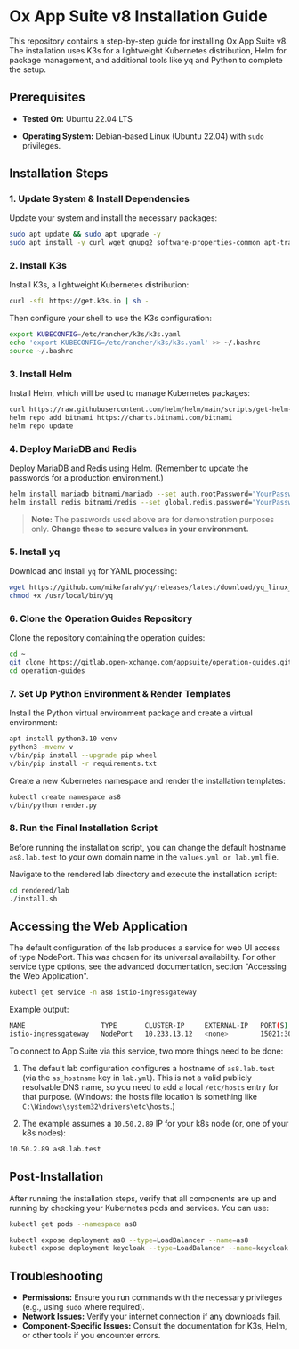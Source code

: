 # Ox App Suite v8 Installation Guide

This repository contains a step-by-step guide for installing Ox App Suite v8. The installation uses K3s for a lightweight Kubernetes distribution, Helm for package management, and additional tools like yq and Python to complete the setup.

## Prerequisites

- **Tested On:** Ubuntu 22.04 LTS

- **Operating System:** Debian-based Linux (Ubuntu 22.04) with `sudo` privileges.

## Installation Steps

### 1. Update System & Install Dependencies

Update your system and install the necessary packages:

```bash
sudo apt update && sudo apt upgrade -y
sudo apt install -y curl wget gnupg2 software-properties-common apt-transport-https ca-certificates lsb-release
```

### 2. Install K3s

Install K3s, a lightweight Kubernetes distribution:

```bash
curl -sfL https://get.k3s.io | sh -
```

Then configure your shell to use the K3s configuration:

```bash
export KUBECONFIG=/etc/rancher/k3s/k3s.yaml
echo 'export KUBECONFIG=/etc/rancher/k3s/k3s.yaml' >> ~/.bashrc
source ~/.bashrc
```

### 3. Install Helm

Install Helm, which will be used to manage Kubernetes packages:

```bash
curl https://raw.githubusercontent.com/helm/helm/main/scripts/get-helm-3 | bash
helm repo add bitnami https://charts.bitnami.com/bitnami
helm repo update
```

### 4. Deploy MariaDB and Redis

Deploy MariaDB and Redis using Helm. (Remember to update the passwords for a production environment.)

```bash
helm install mariadb bitnami/mariadb --set auth.rootPassword="YourPassword"
helm install redis bitnami/redis --set global.redis.password="YourPassword"
```

> **Note:** The passwords used above are for demonstration purposes only. **Change these to secure values in your environment.**

### 5. Install yq

Download and install `yq` for YAML processing:

```bash
wget https://github.com/mikefarah/yq/releases/latest/download/yq_linux_amd64 -O /usr/local/bin/yq
chmod +x /usr/local/bin/yq
```

### 6. Clone the Operation Guides Repository

Clone the repository containing the operation guides:

```bash
cd ~
git clone https://gitlab.open-xchange.com/appsuite/operation-guides.git
cd operation-guides
```

### 7. Set Up Python Environment & Render Templates

Install the Python virtual environment package and create a virtual environment:

```bash
apt install python3.10-venv
python3 -mvenv v
v/bin/pip install --upgrade pip wheel
v/bin/pip install -r requirements.txt
```

Create a new Kubernetes namespace and render the installation templates:

```bash
kubectl create namespace as8
v/bin/python render.py
```

### 8. Run the Final Installation Script

Before running the installation script, you can change the default hostname `as8.lab.test` to your own domain name in the `values.yml or lab.yml` file.

Navigate to the rendered lab directory and execute the installation script:

```bash
cd rendered/lab
./install.sh
```
## Accessing the Web Application

The default configuration of the lab produces a service for web UI access of type NodePort. This was chosen for its universal availability. For other service type options, see the advanced documentation, section "Accessing the Web Application".

```bash
kubectl get service -n as8 istio-ingressgateway
```

Example output:

```bash
NAME                   TYPE       CLUSTER-IP     EXTERNAL-IP   PORT(S)                                      AGE
istio-ingressgateway   NodePort   10.233.13.12   <none>        15021:30021/TCP,80:30080/TCP,443:30443/TCP   18m
```

To connect to App Suite via this service, two more things need to be done:

1. The default lab configuration configures a hostname of `as8.lab.test` (via the `as_hostname` key in `lab.yml`). This is not a valid publicly resolvable DNS name, so you need to add a local `/etc/hosts` entry for that purpose. (Windows: the hosts file location is something like `C:\Windows\system32\drivers\etc\hosts`.)

2. The example assumes a `10.50.2.89` IP for your k8s node (or, one of your k8s nodes):

```bash
10.50.2.89 as8.lab.test
```

## Post-Installation

After running the installation steps, verify that all components are up and running by checking your Kubernetes pods and services. You can use:

```bash
kubectl get pods --namespace as8
```

```bash
kubectl expose deployment as8 --type=LoadBalancer --name=as8
kubectl expose deployment keycloak --type=LoadBalancer --name=keycloak
```

## Troubleshooting

- **Permissions:** Ensure you run commands with the necessary privileges (e.g., using `sudo` where required).
- **Network Issues:** Verify your internet connection if any downloads fail.
- **Component-Specific Issues:** Consult the documentation for K3s, Helm, or other tools if you encounter errors.
